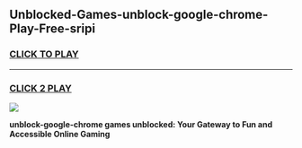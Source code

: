 
## Unblocked-Games-unblock-google-chrome-Play-Free-sripi
<h3>
<a href="https://premium76.site?title=unblock-google-chrome&ref=21A">CLICK TO PLAY</a></h3>
<hr>

<h3>
<a href="https://premium76.site?title=unblock-google-chrome&ref=21A">CLICK 2 PLAY</a>
  
</h3>

<a href="https://premium76.site?title=unblock-google-chrome&ref=21A"><img src="https://clearcache.store/games.png"></a>


**unblock-google-chrome games unblocked: Your Gateway to Fun and Accessible Online Gaming**
